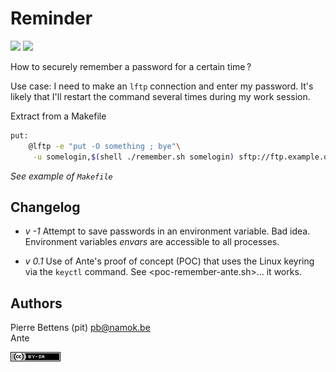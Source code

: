 # Reminder

![](https://img.shields.io/badge/powered_by-hand-orange?style=for-the-badge) ![](https://img.shields.io/badge/with_♥-red?style=for-the-badge)


How to securely remember a password for a certain time ?

Use case: I need to make an `lftp` connection and enter my password. It's likely that I'll restart the command several times during my work session.

Extract from a Makefile

```bash
put: 
	@lftp -e "put -O something ; bye"\
	 -u somelogin,$(shell ./remember.sh somelogin) sftp://ftp.example.org
```

_See example of `Makefile`_

## Changelog

- _v -1_ Attempt to save passwords in an environment variable.
    Bad idea. Environment variables _envars_ are accessible to all processes.

- _v 0.1_ Use of Ante's proof of concept (POC) that uses the Linux keyring via the `keyctl` command.
    See <poc-remember-ante.sh>… it works.

## Authors

Pierre Bettens (pit) <pb@namok.be>  
Ante 


[![CC](cc-by-sa.png)](http://creativecommons.org/licenses/by-sa/4.0/deed.fr)
